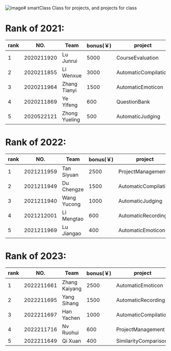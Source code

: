 ![image](https://github.com/OpenDPC/smartClass/assets/13782733/41bec67f-4a75-451b-b3e3-1c2b384b10bc)# smartClass
Class for projects, and projects for class

# Rank of 2021:  
|rank|NO.|Team|bonus(￥)|project|  
|----|---|----|---------|-------|
|1|2020211920|Lu Junrui|5000|CourseEvaluation  
|2|2020211855|Li Wenxue|3000|AutomaticCompilation  
|3|2020211964|Zhang Tianyi|1500|AutomaticEmoticon
|4|2020211869|Ye Yifeng|600|QuestionBank  
|5|2020522121|Zhong Yueling|500|AutomaticJudging  

# Rank of 2022:
|rank|NO.|Team|bonus(￥)|project|  
|----|---|----|---------|-------|
|1|2021211959|Tan Siyuan|2500|ProjectManagement
|2|2021211949|Du Chengze|1500|AutomaticCompilation
|3|2021211940|Wang Yucong|1000|AutomaticJudging
|4|2021212001|Li Mengtao|600|AutomaticRecording
|5|2021211969|Lu Jiangao|400|AutomaticEmoticon

# Rank of 2023:
|rank|NO.|Team|bonus(￥)|project|  
|----|---|----|---------|-------|
|1|2022211661|Zhang Kaiyang|2500|AutomaticEmoticon
|2|2022211695|Yang Sihang|1500|AutomaticRecording
|3|2022211697|Han Yachen|1000|AutomaticCompilation
|4|2022211716|Nv Ruohui|600|ProjectManagement
|5|2022211649|Qi Xuan|400|SimilarityComparison
